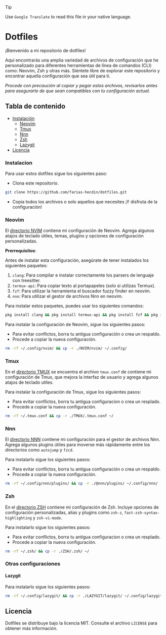 > [!TIP]
> Use `Google Translate` to read this file in your native language.

# Dotfiles

¡Bienvenido a mi repositorio de dotfiles!

Aquí encontrarás una amplia variedad de archivos de configuración que he personalizado para diferentes herramientas de línea de comandos (CLI) como: Neovim, Zsh y otras más. Siéntete libre de explorar este repositorio y encontrar aquella configuración que sea útil para ti.

_Procede con precaución al copiar y pegar estos archivos, revisarlos antes para asegurarte de que sean compatibles con tu configuración actual._

## Tabla de contenido

- [Instalación](#instalacion)
  - [Neovim](#neovim)
  - [Tmux](#tmux)
  - [Nnn](#nnn)
  - [Zsh](#zsh)
  - [Lazygit](#lazygit)
- [Licencia](#licencia)

### Instalacion

Para usar estos dotfiles sigue los siguientes paso:

   * Clona este repositorio.
   ```sh
   git clone https://github.com/farias-hecdin/dotfiles.git
   ```

   * Copia todos los archivos o solo aquellos que necesites ¡Y disfruta de la configuración!

### Neovim

El [directorio NVIM](./NVIM) contiene mi configuración de Neovim. Agrega algunos atajos de teclado útiles, temas, plugins y opciones de configuración personalizadas.

**Prerrequisitos**:

Antes de instalar esta configuración, asegúrate de tener instalados los siguientes paquetes:

1. `clang`: Para compilar e instalar correctamente los parsers de lenguaje con treesitter.
2. `termux-api`: Para copiar texto al portapapeles (solo si utilizas Termux).
3. `fzf`: Para utilizar la herramienta el buscador fuzzy finder en neovim.
4. `nnn`: Para utilizar el gestor de archivos Nnn en neovim.

Para instalar estos paquetes, puedes usar los siguientes comandos:

```sh
pkg install clang && pkg install termux-api && pkg install fzf && pkg install nnn
```

Para instalar la configuración de Neovim, sigue los siguientes pasos:

   * Para evitar conflictos, borra tu antigua configuración o crea un respaldo.
   * Procede a copiar la nueva configuración.

   ```sh
   rm -rf ~/.config/nvim/ && cp -r ./NVIM/nvim/ ~/.config/
   ```

### Tmux

En el [directorio TMUX](./TMUX) se encuentra el archivo `tmux.conf` de contiene mi configuración de Tmux, que mejora la interfaz de usuario y agrega algunos atajos de teclado utiles.

Para instalar la configuración de Tmux, sigue los siguientes pasos:

   * Para evitar conflictos, borra tu antigua configuracion o crea un resplado.
   * Procede a copiar la nueva configuración.

   ```sh
   rm -rf ~/.tmux.conf && cp -r ./TMUX/.tmux.conf ~/
   ```

### Nnn

El [directorio NNN](./NNN) contiene mi configuración para el gestor de archivos Nnn. Agrega algunos plugins útiles para moverse más rápidamente entre los directorios como `autojump` y `fzcd`.

Para instalarlo sigue los siguientes pasos:

   * Para evitar conflictos, borra tu antigua configuración o crea un respaldo.
   * Procede a copiar la nueva configuración.

   ```sh
   rm -rf ~/.config/nnn/plugins/ && cp -r ./@nnn/plugins/ ~/.config/nnn/
   ```

### Zsh

En el [directorio ZSH](./ZSH) contiene mi configuración de Zsh. Incluye opciones de configuración personalizadas, alias y plugins como `zsh-z`, `fast-zsh-syntax-highlighting` y `zsh-vi-mode`.

Para instalarlo sigue los siguientes pasos:

   * Para evitar conflictos, borra tu antigua configuracion o crea un resplado.
   * Procede a copiar la nueva configuración.

   ```sh
   rm -rf ~/.zsh/ && cp -r ./ZSH/.zsh/ ~/
   ```

### Otras configuraciones

#### Lazygit

Para instalarlo sigue los siguientes pasos:

   ```sh
   rm -rf ~/.config/lazygit/ && cp -r ./LAZYGIT/lazygit/ ~/.config/lazygit/
   ```

## Licencia

Dotfiles se distribuye bajo la licencia MIT. Consulte el archivo `LICENSE` para obtener más información.
